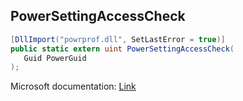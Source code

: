 ## PowerSettingAccessCheck

```csharp
[DllImport("powrprof.dll", SetLastError = true)]
public static extern uint PowerSettingAccessCheck(
   Guid PowerGuid
);
```

Microsoft documentation: [Link](https://docs.microsoft.com/en-us/windows/win32/api/powrprof/nf-powrprof-powersettingaccesscheck)
